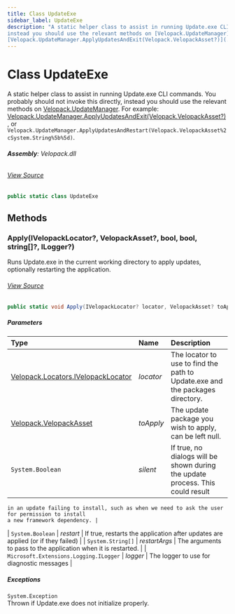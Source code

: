 ```yaml
---
title: Class UpdateExe
sidebar_label: UpdateExe
description: "A static helper class to assist in running Update.exe CLI commands. You probably should not invoke this directly, 
instead you should use the relevant methods on [Velopack.UpdateManager](../Velopack/UpdateManager). For example: 
[Velopack.UpdateManager.ApplyUpdatesAndExit(Velopack.VelopackAsset?)](../Velopack/UpdateManager#applyupdatesandexitvelopackasset), or `Velopack.UpdateManager.ApplyUpdatesAndRestart(Velopack.VelopackAsset%2cSystem.String%5b%5d)`."
---
```

# Class UpdateExe
A static helper class to assist in running Update.exe CLI commands. You probably should not invoke this directly, 
instead you should use the relevant methods on [Velopack.UpdateManager](../Velopack/UpdateManager). For example: 
[Velopack.UpdateManager.ApplyUpdatesAndExit(Velopack.VelopackAsset?)](../Velopack/UpdateManager#applyupdatesandexitvelopackasset), or `Velopack.UpdateManager.ApplyUpdatesAndRestart(Velopack.VelopackAsset%2cSystem.String%5b%5d)`.

###### **Assembly**: Velopack.dll
###### [View Source](https://github.com/velopack/velopack.git/blob/master/src/Velopack/UpdateExe.cs#L18)
```csharp title="Declaration"
public static class UpdateExe
```
## Methods
### Apply(IVelopackLocator?, VelopackAsset?, bool, bool, string[]?, ILogger?)
Runs Update.exe in the current working directory to apply updates, optionally restarting the application.
###### [View Source](https://github.com/velopack/velopack.git/blob/master/src/Velopack/UpdateExe.cs#L36)
```csharp title="Declaration"
public static void Apply(IVelopackLocator? locator, VelopackAsset? toApply, bool silent, bool restart, string[]? restartArgs = null, ILogger? logger = null)
```

##### Parameters

| Type | Name | Description |
|:--- |:--- |:--- |
| [Velopack.Locators.IVelopackLocator](../Velopack.Locators/IVelopackLocator) | *locator* | The locator to use to find the path to Update.exe and the packages directory. |
| [Velopack.VelopackAsset](../Velopack/VelopackAsset) | *toApply* | The update package you wish to apply, can be left null. |
| `System.Boolean` | *silent* | If true, no dialogs will be shown during the update process. This could result 
    in an update failing to install, such as when we need to ask the user for permission to install 
    a new framework dependency. |
| `System.Boolean` | *restart* | If true, restarts the application after updates are applied (or if they failed) |
| `System.String[]` | *restartArgs* | The arguments to pass to the application when it is restarted. |
| `Microsoft.Extensions.Logging.ILogger` | *logger* | The logger to use for diagnostic messages |


##### Exceptions

`System.Exception`  
Thrown if Update.exe does not initialize properly.
